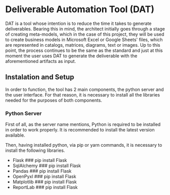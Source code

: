 <h1> Deliverable Automation Tool (DAT) </h1>
<p> DAT is a tool whose intention is to reduce the time it takes to generate deliverables. Bearing this in mind, the architect initially goes through a stage of creating meta-models, which in the case of this project, they will be used to create business models in Microsoft Excel or Google Sheets' files, which are represented in catalogs, matrices, diagrams, text or images. Up to this point, the process continues to be the same as the standard and just at this moment the user uses DAT to generate the deliverable with the aforementioned artifacts as input. </p>
<h2> Instalation and Setup </h2>
<p> In order to function, the tool has 2 main components, the python server and the user interface. For that reason, it is necessary to install all the libraries needed for the purposes of both components. </p>
<h3> Python Server </h3>
<p> First of all, as the server name mentions, Python is required to be installed in order to work properly. It is recommended to install the latest version available. </p>
<p> Then, having installed python, via pip or yarn commands, it is necessary to install the following libraries. </p>
<ul>
 <li> Flask
  ### pip install Flask
 <li> SqlAlchemy
  ### pip install Flask
 <li> Pandas
  ### pip install Flask
 <li> OpenPyxl
  ### pip install Flask
 <li> Matplotlib
  ### pip install Flask
 <li> ReportLab
  ### pip install Flask
</ul>
